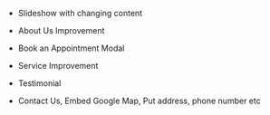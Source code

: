- Slideshow with changing content

- About Us Improvement

 - Book an Appointment Modal

- Service Improvement

- Testimonial

- Contact Us, Embed Google Map, Put address, phone number etc